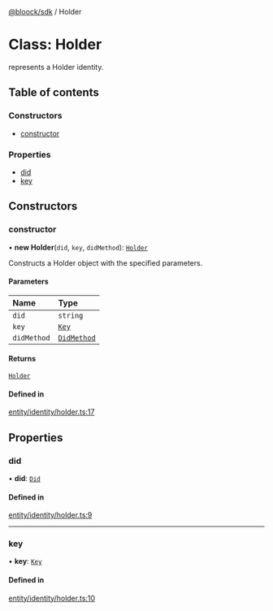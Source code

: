 [@bloock/sdk](../index.md) / Holder

# Class: Holder

represents a Holder identity.

## Table of contents

### Constructors

- [constructor](Holder.md#constructor)

### Properties

- [did](Holder.md#did)
- [key](Holder.md#key)

## Constructors

### constructor

• **new Holder**(`did`, `key`, `didMethod`): [`Holder`](Holder.md)

Constructs a Holder object with the specified parameters.

#### Parameters

| Name | Type |
| :------ | :------ |
| `did` | `string` |
| `key` | [`Key`](Key.md) |
| `didMethod` | [`DidMethod`](../enums/DidMethod-1.md) |

#### Returns

[`Holder`](Holder.md)

#### Defined in

[entity/identity/holder.ts:17](https://github.com/bloock/bloock-sdk/blob/b0d86bb/languages/js/src/entity/identity/holder.ts#L17)

## Properties

### did

• **did**: [`Did`](Did.md)

#### Defined in

[entity/identity/holder.ts:9](https://github.com/bloock/bloock-sdk/blob/b0d86bb/languages/js/src/entity/identity/holder.ts#L9)

___

### key

• **key**: [`Key`](Key.md)

#### Defined in

[entity/identity/holder.ts:10](https://github.com/bloock/bloock-sdk/blob/b0d86bb/languages/js/src/entity/identity/holder.ts#L10)
